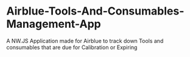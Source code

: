 # Airblue-Tools-And-Consumables-Management-App
A NW.JS Application made for Airblue to track down Tools and consumables that are due for Calibration or Expiring
